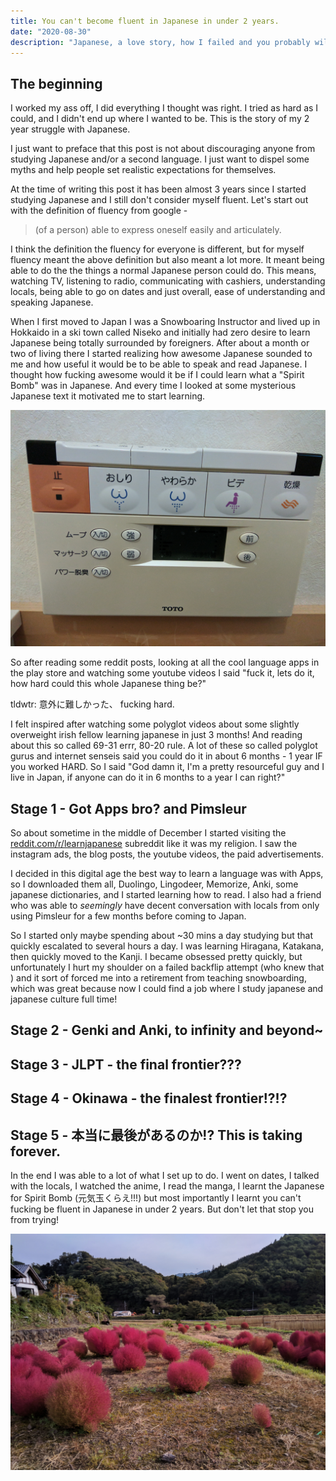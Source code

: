 ```yaml
---
title: You can't become fluent in Japanese in under 2 years.
date: "2020-08-30"
description: "Japanese, a love story, how I failed and you probably will too."
---
```


## The beginning

I worked my ass off, I did everything I thought was right. I tried as hard as I could, and I didn't end up where I wanted to be. This is the story of my 2 year struggle with Japanese.

I just want to preface that this post is not about discouraging anyone from studying Japanese and/or a second language. I just want to dispel some myths and help people set realistic expectations for themselves.

At the time of writing this post it has been almost 3 years since I started studying Japanese and I still don't consider myself fluent. Let's start out with the definition of fluency from google -

> (of a person) able to express oneself easily and articulately.

I think the definition the fluency for everyone is different, but for myself fluency meant the above definition but also meant a lot more. It meant being able to do the the things a normal Japanese person could do. This means, watching TV, listening to radio, communicating with cashiers, understanding locals, being able to go on dates and just overall, ease of understanding and speaking Japanese.

When I first moved to Japan I was a Snowboaring Instructor and lived up in Hokkaido in a ski town called Niseko and initially had zero desire to learn Japanese being totally surrounded by foreigners. After about a month or two of living there I started realizing how awesome Japanese sounded to me and how useful it would be to be able to speak and read Japanese. I thought how fucking awesome would it be if I could learn what a "Spirit Bomb" was in Japanese. And every time I looked at some mysterious Japanese text it motivated me to start learning.

![When I pooped, EVEN the toilets were trying to motivate me.](./japanese-toilet.jpg)

So after reading some reddit posts, looking at all the cool language apps in the play store and watching some youtube videos I said "fuck it, lets do it, how hard could this whole Japanese thing be?"

tldwtr: 意外に難しかった、 fucking hard.

I felt inspired after watching some polyglot videos about some slightly overweight irish fellow learning japanese in just 3 months! And reading about this so called 69-31 errr, 80-20 rule. A lot of these so called polyglot gurus and internet senseis said you could do it in about 6 months - 1 year IF you worked HARD. So I said "God damn it, I'm a pretty resourceful guy and I live in Japan, if anyone can do it in 6 months to a year I can right?"

## Stage 1 - Got Apps bro? and Pimsleur

So about sometime in the middle of December I started visiting the [reddit.com/r/learnjapanese](http://reddit.com/r/learnjapanese) subreddit like it was my religion. I saw the instagram ads, the blog posts, the youtube videos, the paid advertisements.

 I decided in this digital age the best way to learn a language was with Apps, so I downloaded them all, Duolingo, Lingodeer, Memorize, Anki, some japanese dictionaries, and I started learning how to read. I also had a friend who was able to *seemingly* have decent conversation with locals from only using Pimsleur for a few months before coming to Japan.

So I started only maybe spending about ~30 mins a day studying but that quickly escalated to several hours a day. I was learning Hiragana, Katakana, then quickly moved to the Kanji. I became obsessed pretty quickly, but unfortunately I hurt my shoulder on a failed backflip attempt (who knew that ) and it sort of forced me into a retirement from teaching snowboarding, which was great because now I could find a job where I study japanese and japanese culture full time!

## Stage 2 - Genki and Anki, to infinity and beyond~

## Stage 3 - JLPT - the final frontier???

## Stage 4 - Okinawa - the finalest frontier!?!?

## Stage 5 - 本当に最後があるのか!? This is taking forever.

In the end I was able to a lot of what I set up to do. I went on dates, I talked with the locals, I watched the anime, I read the manga, I learnt the Japanese for Spirit Bomb (元気玉くらえ!!!) but most importantly I learnt you can't fucking be fluent in Japanese in under 2 years. But don't let that stop you from trying!

![Weird japanese plants](./plants.jpg)
